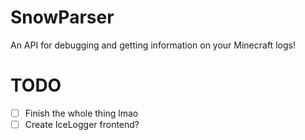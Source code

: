 # SnowParser

An API for debugging and getting information on your Minecraft logs! 

# TODO
- [ ] Finish the whole thing lmao
- [ ] Create IceLogger frontend?